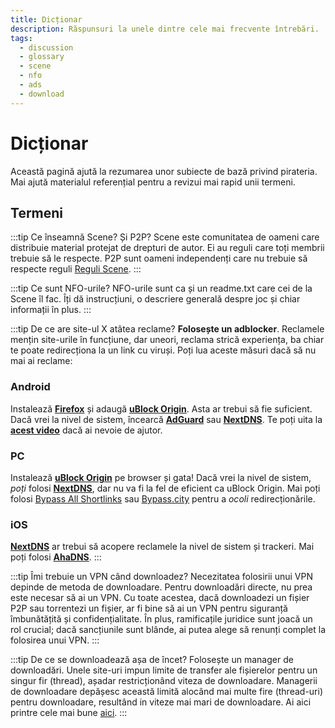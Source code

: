 ```yaml
---
title: Dicționar
description: Răspunsuri la unele dintre cele mai frecvente întrebări.
tags:
  - discussion
  - glossary
  - scene
  - nfo
  - ads
  - download
---
```


# Dicționar

Această pagină ajută la rezumarea unor subiecte de bază privind pirateria. Mai ajută
materialul referențial pentru a revizui mai rapid unii termeni.

## Termeni

:::tip Ce înseamnă Scene? Și P2P?
Scene este comunitatea de oameni
care distribuie material protejat de drepturi de autor. Ei au reguli care
toți membrii trebuie să le respecte. P2P sunt oameni independenți care nu trebuie să respecte reguli
[Reguli Scene](https://scenerules.org).
:::

:::tip Ce sunt NFO-urile?
NFO-urile sunt ca și un readme.txt care cei de la Scene îl fac. Îți
dă instrucțiuni, o descriere generală despre joc și chiar informații
în plus.
:::

:::tip De ce are site-ul X atâtea reclame?
**Folosește un adblocker**. Reclamele mențin
site-urile în funcțiune, dar uneori, reclama strică experiența, ba chiar te poate
redirecționa la un link cu viruși. Poți lua aceste măsuri dacă să nu mai ai reclame:

### Android

Instalează
[**Firefox**](https://play.google.com/store/apps/details?id=org.mozilla.firefox)
și adaugă
[**uBlock Origin**](https://addons.mozilla.org/android/addon/ublock-origin).
Asta ar trebui să fie suficient. Dacă vrei la nivel de sistem, încearcă
[**AdGuard**](https://adguard.com/adguard-android/overview.html) sau
[**NextDNS**](https://nextdns.io). Te poți uita la
[**acest video**](https://youtu.be/WUG57ynLb8I) dacă ai nevoie de ajutor.

### PC

Instalează [**uBlock Origin**](https://ublockorigin.com) pe browser și
gata! Dacă vrei la nivel de sistem, _poți_ folosi
[**NextDNS**](https://nextdns.io), dar nu va fi la fel de eficient ca uBlock
Origin. Mai poți folosi
[Bypass All Shortlinks](https://codeberg.org/Amm0ni4/bypass-all-shortlinks-debloated)
sau [Bypass.city](https://bypass.city) pentru a _ocoli_ redirecționările.

### iOS

[**NextDNS**](https://nextdns.io) ar trebui să acopere reclamele la nivel de sistem și
trackeri. Mai poți folosi [**AhaDNS**](https://ahadns.com).
:::

:::tip Îmi trebuie un VPN când downloadez?
Necezitatea folosirii unui VPN
depinde de metoda de downloadare. Pentru downloadări directe, nu prea este necesar
să ai un VPN. Cu toate acestea, dacă downloadezi un fișier P2P sau torrentezi
un fișier, ar fi bine să ai un VPN pentru siguranță îmbunătățită și confidențialitate.
În plus, ramificațile juridice sunt joacă un rol crucial;
dacă sancțiunile sunt blânde, ai putea alege să renunți complet la folosirea unui VPN.
:::

:::tip De ce se downloadează așa de încet? 
Folosește un manager de downloadări. Unele site-uri impun limite
de transfer ale fișierelor pentru un singur fir (thread), așadar restricționând viteza de downloadare.
Managerii de downloadare depășesc această limită alocând mai multe fire (thread-uri) pentru
downloadare, resultând in viteze mai mari de downloadare. Ai aici printre cele mai bune
[aici](/useful).
:::
